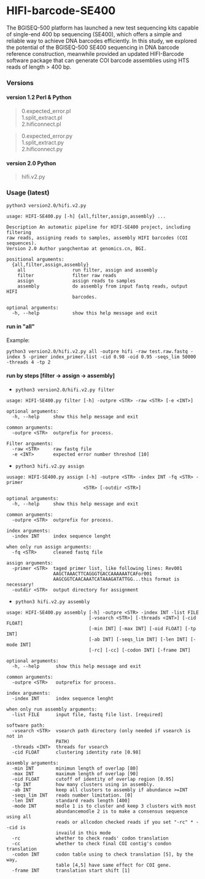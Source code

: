 # HIFI-barcode-SE400
The BGISEQ-500 platform has launched a new test sequencing kits capable of single-end 400 bp sequencing (SE400), which offers a simple and reliable way to achieve DNA barcodes efficiently. In this study, we explored the potential of the BGISEQ-500 SE400 sequencing in DNA barcode reference construction, meanwhile provided an updated HIFI-Barcode software package that can generate COI barcode assemblies using HTS reads of length > 400 bp.


### Versions
#### version 1.2 Perl & Python
>0.expected_error.pl   
1.split_extract.pl  
2.hificonnect.pl

>0.expected_error.py  
1.split_extract.py  
2.hificonnect.py  

#### version 2.0 Python
>hifi.v2.py

### Usage (latest)

```shell
python3 version2.0/hifi.v2.py
```

```text
usage: HIFI-SE400.py [-h] {all,filter,assign,assembly} ...

Description An automatic pipeline for HIFI-SE400 project, including filtering
raw reads, assigning reads to samples, assembly HIFI barcodes (COI sequences).
Version 2.0 Author yangchentao at genomics.cn, BGI.

positional arguments:
  {all,filter,assign,assembly}
    all                 run filter, assign and assembly
    filter              filter raw reads
    assign              assign reads to samples
    assembly            do assembly from input fastq reads, output HIFI
                        barcodes.

optional arguments:
  -h, --help            show this help message and exit

```

#### run in "all"
Example:

```shell
python3 version2.0/hifi.v2.py all -outpre hifi -raw test.raw.fastq -index 5 -primer index_primer.list -cid 0.98 -oid 0.95 -seqs_lim 50000 -threads 4 -tp 2
```
#### run by steps [filter -> assign -> assembly]

- ```python3 version2.0/hifi.v2.py filter ```

```text
usage: HIFI-SE400.py filter [-h] -outpre <STR> -raw <STR> [-e <INT>]

optional arguments:
  -h, --help     show this help message and exit

common arguments:
  -outpre <STR>  outprefix for process.

Filter arguments:
  -raw <STR>     raw fastq file
  -e <INT>       expected error number threshod [10]
```

- ```python3 hifi.v2.py assign```

```text
uusage: HIFI-SE400.py assign [-h] -outpre <STR> -index INT -fq <STR> -primer
                            <STR> [-outdir <STR>]

optional arguments:
  -h, --help     show this help message and exit

common arguments:
  -outpre <STR>  outprefix for process.

index arguments:
  -index INT     index sequence lenght

when only run assign arguments:
  -fq <STR>      cleaned fastq file

assign arguments:
  -primer <STR>  taged primer list, like following lines: Rev001
                 AAGCTAAACTTCAGGGTGACCAAAAAATCAFor001
                 AAGCGGTCAACAAATCATAAAGATATTGG...this format is necessary!
  -outdir <STR>  output directory for assignment
```
- ```python3 hifi.v2.py assembly```

```
usage: HIFI-SE400.py assembly [-h] -outpre <STR> -index INT -list FILE
                              [-vsearch <STR>] [-threads <INT>] [-cid FLOAT]
                              [-min INT] [-max INT] [-oid FLOAT] [-tp INT]
                              [-ab INT] [-seqs_lim INT] [-len INT] [-mode INT]
                              [-rc] [-cc] [-codon INT] [-frame INT]

optional arguments:
  -h, --help      show this help message and exit

common arguments:
  -outpre <STR>   outprefix for process.

index arguments:
  -index INT      index sequence lenght

when only run assembly arguments:
  -list FILE      input file, fastq file list. [required]

software path:
  -vsearch <STR>  vsearch path directory (only needed if vsearch is not in
                  PATH)
  -threads <INT>  threads for vsearch
  -cid FLOAT      clustering identity rate [0.98]

assembly arguments:
  -min INT        minimun length of overlap [80]
  -max INT        maximum length of overlap [90]
  -oid FLOAT      cutoff of identity of overlap region [0.95]
  -tp INT         how many clusters using in assembly.
  -ab INT         keep all clusters to assembly if abundance >=INT
  -seqs_lim INT   reads number limitation. [0]
  -len INT        standard reads length [400]
  -mode INT       modle 1 is to cluster and keep 3 clusters with most
                  abundancemodle 2 is to make a consensus sequence using all
                  reads or allcodon checked reads if you set "-rc" * --cid is
                  invaild in this mode
  -rc             whether to check reads' codon translation
  -cc             whether to check final COI contig's condon translation
  -codon INT      codon table using to check translation [5], by the way,
                  table [4,5] have same effect for COI gene.
  -frame INT      translation start shift [1]
```


